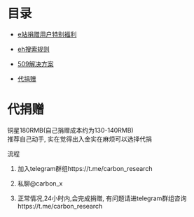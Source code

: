 # 目录

*  [e站捐赠用户特别福利](https://github.com/kk9448/ehDonate/blob/main/eh捐赠用户特别福利.md)

*  [eh搜索规则](https://github.com/kk9448/ehDonate/blob/main/eh搜索规则.md)

*  [509解决方案](https://github.com/kk9448/ehDonate/blob/main/509解决方案.md)

*  [代捐赠](https://github.com/kk9448/ehDonate/blob/main/代捐赠.md)

# 代捐赠
铜星180RMB(自己捐赠成本约为130-140RMB)</br>
推荐自己动手, 实在觉得出入金实在麻烦可以选择代捐

流程

1) 加入telegram群组https://t.me/carbon_research

2) 私聊@carbon_x 

3) 正常情况,24小时内,会完成捐赠, 有问题请进telegram群组咨询https://t.me/carbon_research
